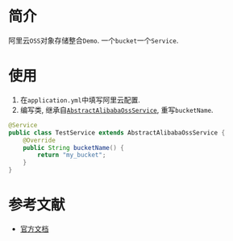 # 简介
阿里云`OSS`对象存储整合`Demo`.
一个`bucket`一个`Service`.

# 使用
1. 在`application.yml`中填写阿里云配置.
2. 编写类, 继承自[`AbstractAlibabaOssService`](), 重写`bucketName`.
```java
@Service
public class TestService extends AbstractAlibabaOssService {
    @Override
    public String bucketName() {
        return "my_bucket";
    }
}
```

# 参考文献
- [官方文档](https://github.com/alibaba/spring-cloud-alibaba/tree/master/spring-cloud-alibaba-examples/oss-example)
